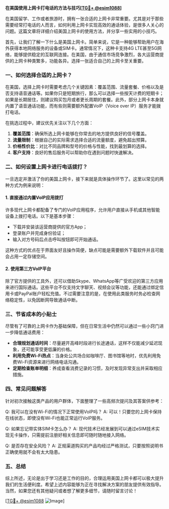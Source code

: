 **在美国使用上网卡打电话的方法与技巧[[TG💪+ @esim1088](https://t.me/s/esim1088)]**

在美国留学、工作或者旅游时，拥有一张合适的上网卡非常重要。尤其是对于那些需要经常打电话的人而言，如何利用上网卡实现高效的通话体验，是很多人关心的问题。这篇文章将详细介绍美国上网卡的使用方法，并分享一些实用的小技巧。

首先，让我们了解一下什么是美国上网卡。简单来说，它是一种能够帮助用户在海外获得本地网络服务的设备或SIM卡。通常情况下，这种卡支持4G LTE甚至5G网络，能够提供稳定的互联网连接。在美国，由于通信市场竞争激烈，各大运营商提供的上网卡种类繁多，功能各异。选择一张适合自己的上网卡至关重要。

### **一、如何选择合适的上网卡？**

在美国，选择上网卡时需要考虑几个关键因素：覆盖范围、流量套餐、价格以及是否支持语音通话等。如果你只是短期旅行，那么可以选择一些按天计费的短期卡；如果是长期居住，则建议购买包月或者更长周期的套餐。此外，部分上网卡本身就内置了语音通话功能，而有些则需要额外配置VoIP（Voice over IP）服务才能拨打电话。

在挑选过程中，建议优先关注以下几个方面：

1. **覆盖范围**：确保所选上网卡能够在你常去的地方提供良好的信号覆盖。
2. **流量限制**：根据自己的实际需求选择合适的流量额度，避免超出预算。
3. **价格性价比**：对比不同品牌和型号的价格与性能，找到最划算的选择。
4. **客户支持**：良好的售后服务可以帮助你在遇到问题时快速解决。

### **二、如何设置上网卡进行电话拨打？**

一旦选定并激活了你的美国上网卡，接下来就是具体操作环节了。这里以常见的两种方式为例来说明：

#### **1. 直接通过内置VoIP应用拨打**
许多现代上网卡都配备了专门的VoIP应用程序，允许用户直接从手机或其他智能设备上拨打电话。以下是基本步骤：
- 下载并安装该运营商提供的官方App；
- 登录账户并完成身份验证；
- 输入对方号码后点击呼叫按钮即可开始通话。

这种方式的优点在于界面友好且操作简便，缺点可能是需要额外下载软件并且可能会占用一定存储空间。

#### **2. 使用第三方VoIP平台**
除了官方提供的工具外，还可以借助Skype、WhatsApp等广受欢迎的第三方应用来进行国际通话。这些平台不仅支持文字聊天、视频会议等功能，还能通过绑定信用卡或PayPal账户轻松充值。不过需要注意的是，在使用此类服务时务必检查网络稳定性，以免因断网导致通话中断。

### **三、节省成本的小贴士**

尽管有了可靠的上网卡作为基础保障，但在日常生活中仍然可以通过一些小窍门进一步降低通话费用：

- **合理规划通话时间**：尽量避开高峰时段进行长途通话，这样不仅能减少延迟现象，还可能享受更低廉的价格。
- **利用免费Wi-Fi热点**：当身处公共场合如咖啡厅、图书馆等地时，优先利用免费Wi-Fi资源来进行网络电话沟通。
- **定期检查账单明细**：养成查看消费记录的习惯，及时发现异常支出并采取相应措施。

### **四、常见问题解答**

针对初次接触这类产品的用户群体，下面整理了一些高频次提问及其答案供参考：

Q: 我可以在没有Wi-Fi的情况下正常使用VoIP吗？
A: 可以！只要您的上网卡保持在线状态，即使没有Wi-Fi也能正常运行VoIP服务。

Q: 如果忘记带实体SIM卡怎么办？
A: 现代技术已经发展到可以通过eSIM技术实现无卡操作，只需提前注册好相关信息即可随时随地接入网络。

Q: 是否存在安全风险？
A: 正规渠道购买的产品均经过严格测试，只要按照说明书正确使用就不会有太大隐患。

### **五、总结**

综上所述，无论是出于学习还是工作的目的，合理运用美国上网卡都可以极大提升我们的生活便利度。希望上述内容能够为正在寻找解决方案的朋友提供有效指导。当然，如果您还有其他疑问或者想了解更多细节，请随时留言讨论！

[[TG💪+ @esim1088](https://t.me/s/esim1088) ![Image](https://i.postimg.cc/4NQfJmqS/Snipaste-2025-05-13-00-14-12.png)]